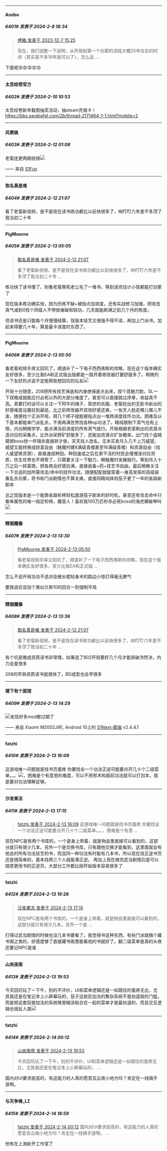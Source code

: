 *****

####  Amibo  
##### 6401#       发表于 2024-2-8 18:34

<blockquote><a href="httphttps://bbs.saraba1st.com/2b/forum.php?mod=redirect&amp;goto=findpost&amp;pid=63252065&amp;ptid=2092193" target="_blank">烤箱 发表于 2023-12-7 15:25</a>

现在，我们调整一下说明，从开局到第一个剑冢的流程大概20年左右的时间（其实差不多16年就可以了），怎么运 ...</blockquote>
下面呢😡😡😡😡😡

*****

####  太吾绘卷官方  
##### 6402#       发表于 2024-2-10 10:53

太吾绘卷新年截图抽奖活动，抽steam充值卡！https://bbs.saraba1st.com/2b/thread-2171464-1-1.html?mobile=2

*****

####  风萧飒  
##### 6403#       发表于 2024-2-12 01:08

老菊连更两期视频<img src="https://static.saraba1st.com/image/smiley/face2017/067.png" referrerpolicy="no-referrer">

—— 来自 [S1Fun](https://s1fun.koalcat.com)

*****

####  取名真是难  
##### 6404#       发表于 2024-2-12 21:07

看了老菊新视频，是不是现在读书练功都比以前快很多了，响叮叮六年差不多顶了我当初二十年


*****

####  PigMourne  
##### 6405#       发表于 2024-2-13 05:05

<blockquote><a href="httphttps://bbs.saraba1st.com/2b/forum.php?mod=redirect&amp;goto=findpost&amp;pid=63948290&amp;ptid=2092193" target="_blank">取名真是难 发表于 2024-2-12 21:07</a>

看了老菊新视频，是不是现在读书练功都比以前快很多了，响叮叮六年差不多顶了我当初二十年 ...</blockquote>
练功快了读书慢了，别看老菊靠死老公毛了一堆书，等到读完估计小孩都能打剑冢了

现在版本练功确实快，因为历练不缺+被指点加进度，还有实战修习加强，把攻击真气减到0找个同级人不停放催破和轻功，几天就能刷满之前几个月的练度。

但读书还是只能每个月慢慢结算，现版本技艺又很强不得不读，再加上门派书，加起来得要几十年，算是最卡进度的东西了。


*****

####  PigMourne  
##### 6406#       发表于 2024-2-13 05:50

看老菊视频手痒又回坑了，顺道补了一下电子西西弗斯的攻略，现在这个版本确实友好很多，至少比我EA和正式版出版都是一路开着修改器打要舒服多了。稍微列一下友好的点说不定能帮助想回坑的坛友<img src="https://static.saraba1st.com/image/smiley/face2017/050.png" referrerpolicy="no-referrer">

开局十分随意，208把所有技艺保底和内身绝保底点出来，捏个高魅力脸，SL一下双晚成就能应付必死以外的大部分难度了。甚至可以直接跳过序章，收益真不高。真要打的话可以关注一下阿牛的绳子、郭彦的衣服、老菊挖出的无影令新出的好感难度设置拉到最低，比之前修改器开双倍好感还爽，一张天人脸走哪儿哪儿不渝，随便找个正派开局，拜几个把子就能被指点出一堆跨进度挂件功法。困难及以下基本都能单门派乱杀，不用再满世界找各种op功法了。精纯限制下真气也有上限，内功稍微学学，能点满当前进度的所有真气就行。开局根据老家刷出的资源点造对应的采集点，比外派采野矿舒服多了，还能加资源点扩张概率。出门找个盗贼窝绑boss抢一件锦衣直接转才俊，天天找人改名，无本买卖月入几千上万威望。威望又能转换成财富自由（魅魔村建8满级青楼甚至16满级青楼）和资源自由（找人威望换资源），直接速成种田。种田速成之后在家干活的村民会慢慢涨对应资质，优生优育也不用管了，只需要关注一下魅力，朝魅魔村发展就行。等到月入十万之后一转富商，把各商会好感拉满，直接装备+药+技艺书自由。最后稍微关注一下合适的加所需攻击/命中的挂件功法，随便配配就能穿着一身高发挥的高级装备乱杀剑冢，奇书和门派剧情也不算太难，直接同精纯体验茄子更了一年的各路新剧本

总之现版本是一个能靠各路轮椅轻松遨游茄子剧本的好时机，甚至还有攻击命中只看单属性的唯一指定轮椅，魔音人！喜欢我100万匹秒杀必死boss的海虎爆破琴吗<img src="https://static.saraba1st.com/image/smiley/face2017/254.png" referrerpolicy="no-referrer">


*****

####  精钢魔像  
##### 6407#       发表于 2024-2-13 13:30

<blockquote><a href="httphttps://bbs.saraba1st.com/2b/forum.php?mod=redirect&amp;goto=findpost&amp;pid=63950860&amp;ptid=2092193" target="_blank">PigMourne 发表于 2024-2-13 05:50</a>

看老菊视频手痒又回坑了，顺道补了一下电子西西弗斯的攻略，现在这个版本确实友好很多，至少比我EA和正式版 ...</blockquote>
怎么不说开局功法不选对会被长棍轻身术的路边小怪打得毫无脾气

要我说应该加个类似兰斯10的回合一到强制平局


*****

####  精钢魔像  
##### 6408#       发表于 2024-2-13 13:36

<blockquote><a href="httphttps://bbs.saraba1st.com/2b/forum.php?mod=redirect&amp;goto=findpost&amp;pid=63948290&amp;ptid=2092193" target="_blank">取名真是难 发表于 2024-2-12 21:07</a>

看了老菊新视频，是不是现在读书练功都比以前快很多了，响叮叮六年差不多顶了我当初二十年 ...</blockquote>
有个坑是晚成资质读书非常慢，如果选了802开局要好几个月才能突破沛然决，内力会差很多

208的早熟资质读书就很快了，BD成型也会早很多


*****

####  楼下有个面馆  
##### 6409#       发表于 2024-2-13 14:29

<img src="https://static.saraba1st.com/image/smiley/face2017/001.png" referrerpolicy="no-referrer">发现好多mod都过期了

—— 来自 Xiaomi M2002J9E, Android 10上的 [S1Next-鹅版](https://github.com/ykrank/S1-Next/releases) v2.4.4.1


*****

####  fatzhi  
##### 6410#       发表于 2024-2-13 16:09

这游戏唯一问题就是找书页蛋疼 你要找全一个功法正逆可能要点开几十个二级菜单。。。<img src="https://static.saraba1st.com/image/smiley/face2017/001.png" referrerpolicy="no-referrer">，困难是个有意思的难度，可以不用邪术和超前功法就可以打剑本，就是要对功法理解足够。


*****

####  沙发果冻  
##### 6411#       发表于 2024-2-13 17:15

<blockquote><a href="httphttps://bbs.saraba1st.com/2b/forum.php?mod=redirect&amp;goto=findpost&amp;pid=63953391&amp;ptid=2092193" target="_blank">fatzhi 发表于 2024-2-13 16:09</a>
这游戏唯一问题就是找书页蛋疼 你要找全一个功法正逆可能要点开几十个二级菜单。。。，困难是个有意 ...</blockquote>
现在NPC是有两个书库的，一个是身上带着，就是物品里直接可以看到的，这部分就只有很少几本。另外一个是交换书库，只有跟他交换才能看到，这里面就会有他会的所有功法技艺的书，而且同一种功法有时能有几本书，所以现在找正逆书页还是很简单的，基本找两三个人就能凑正逆。
再加上现在做完武当剧情后是可以随意更改书的正逆页，大部分工作都比刚开始版本容易很多了


*****

####  fatzhi  
##### 6412#       发表于 2024-2-13 19:26

<blockquote><a href="httphttps://bbs.saraba1st.com/2b/forum.php?mod=redirect&amp;goto=findpost&amp;pid=63953634&amp;ptid=2092193" target="_blank">沙发果冻 发表于 2024-2-13 17:15</a>

现在NPC是有两个书库的，一个是身上带着，就是物品里直接可以看到的，这部分就只有很少几本。另外一个是 ...</blockquote>
打得过武当剧情的时候也没几本书要看了。我觉得书这种东西，有些门派就搞个藏书阁之类的，好感度够了直接藏书阁里能看他的书就好了。翻二级菜单是真的头疼还要记NPC是谁


*****

####  山岚夜雨  
##### 6413#       发表于 2024-2-13 19:53

今天回坑玩了一下午，别的不评价，UI和菜单逻辑还是一如既往的蛋疼无比，尤其我还是在笔记本上小屏幕玩的，茄子这疯狂加法的繁杂系统不是劝退我的门槛，而是把这套狂做加法的系统稀里糊涂粘合在一起的菜单才是最劝退的，而且交互逻辑也很反人类<img src="https://static.saraba1st.com/image/smiley/face2017/068.png" referrerpolicy="no-referrer">


*****

####  fatzhi  
##### 6414#       发表于 2024-2-14 00:12

<blockquote><a href="httphttps://bbs.saraba1st.com/2b/forum.php?mod=redirect&amp;goto=findpost&amp;pid=63954641&amp;ptid=2092193" target="_blank">山岚夜雨 发表于 2024-2-13 19:53</a>

今天回坑玩了一下午，别的不评价，UI和菜单逻辑还是一如既往的蛋疼无比，尤其我还是在笔记本上小屏幕玩的， ...</blockquote>
国内对UI要求挺高的，有这能力的人真的愿意去云南小地方吗？肯定在一线搞手游啊。


*****

####  与天争锋_LZ  
##### 6415#       发表于 2024-2-14 18:59

<blockquote><a href="httphttps://bbs.saraba1st.com/2b/forum.php?mod=redirect&amp;goto=findpost&amp;pid=63956724&amp;ptid=2092193" target="_blank">fatzhi 发表于 2024-2-14 00:12</a>
国内对UI要求挺高的，有这能力的人真的愿意去云南小地方吗？肯定在一线搞手游啊。 ...</blockquote>
他有在上海新开工作室了


